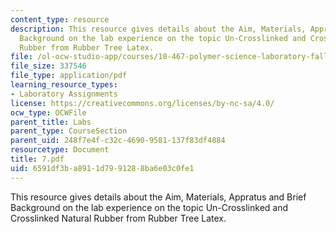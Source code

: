 ```yaml
---
content_type: resource
description: This resource gives details about the Aim, Materials, Appratus and Brief
  Background on the lab experience on the topic Un-Crosslinked and Crosslinked Natural
  Rubber from Rubber Tree Latex.
file: /ol-ocw-studio-app/courses/10-467-polymer-science-laboratory-fall-2005/6591df3ba8911d7991288ba6e03c0fe1_7.pdf
file_size: 337546
file_type: application/pdf
learning_resource_types:
- Laboratory Assignments
license: https://creativecommons.org/licenses/by-nc-sa/4.0/
ocw_type: OCWFile
parent_title: Labs
parent_type: CourseSection
parent_uid: 248f7e4f-c32c-4690-9581-137f83df4884
resourcetype: Document
title: 7.pdf
uid: 6591df3b-a891-1d79-9128-8ba6e03c0fe1
---
```

This resource gives details about the Aim, Materials, Appratus and Brief Background on the lab experience on the topic Un-Crosslinked and Crosslinked Natural Rubber from Rubber Tree Latex.